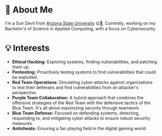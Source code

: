 # 🌵 About Me

I'm a Sun Devil from [Arizona State University](https://www.asu.edu/) 🌞🔱. Currently, working on my Bachelor's of Science in Applied Computing, with a focus on Cybersecurity.

# 💡 Interests

- **Ethical Hacking:** Exploring systems, finding vulnerabilities, and patching them up.
- **Pentesting:** Proactively testing systems to find vulnerabilities that could be exploited.
- **Red Team Operations:** Simulating cyber-attacks against organizations to test their defenses and find vulnerabilities from an attacker's perspective.
- **Purple Team Collaboration:** A hybrid approach that combines the offensive strategies of the Red Team with the defensive tactics of the Blue Team. It's all about maximizing security through teamwork.
- **Blue Team Defense:** Focused on defending systems, detecting, responding to, and mitigating cyber attacks to ensure robust security measures.
- **Anticheats:** Ensuring a fair playing field in the digital gaming world.
